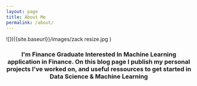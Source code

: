 ```yaml
---
layout: page
title: About Me
permalink: /about/
---
```

![]({{site.baseurl}}/images/zack resize.jpg )  

<h3 align="center">I'm Finance Graduate Interested In Machine Learning application in Finance.  
  On this blog page I publish my personal projects I've worked on,  
  and useful ressources to get started in Data Science & Machine Learning</h3>

